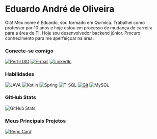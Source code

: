 # **Eduardo André de Oliveira**
Olá! Meu nome é Eduardo, sou formado em Química. Trabalhei como professor por 10 anos e hoje estou em processo de mudança de carreira para a área de TI. Hoje sou desenvolvedor backend júnior. Procuro conhecimento para me aperfeiçoar na área.

### Conecte-se comigo
[![Perfil DIO](https://img.shields.io/badge/-Meu%20Perfil%20na%20DIO-30A3DC?style=for-the-badge)](https://www.dio.me/users/eduquimicaufu)
[![E-mail](https://img.shields.io/badge/Gmail-D14836?style=for-the-badge&logo=gmail&logoColor=white)](mailto:eduquimicaufu@gmail.com)
[![LinkedIn](https://img.shields.io/badge/-LinkedIn-000?style=for-the-badge&logo=linkedin&logoColor=30A3DC)](https://www.linkedin.com/in/edu2112/)


### Habilidades
![JAVA](https://img.shields.io/badge/Java-ED8B00?style=for-the-badge&logo=java&logoColor=white)
![Kotlin](https://img.shields.io/badge/Kotlin-000?style=for-the-badge&logo=kotlin)
![Spring](https://img.shields.io/badge/Spring-6DB33F?style=for-the-badge&logo=spring&logoColor=white)
![T-SQL](https://img.shields.io/badge/Microsoft_SQL_Server-CC2927?style=for-the-badge&logo=microsoft-sql-server&logoColor=white)
[![Git](https://img.shields.io/badge/Git-000?style=for-the-badge&logo=git&logoColor=E94D5F)](https://git-scm.com/doc) 
![MySQL](https://img.shields.io/badge/MySQL-00000F?style=for-the-badge&logo=mysql&logoColor=white)

### GitHub Stats
![GitHub Stats](https://github-readme-stats.vercel.app/api?username=eandreoliveira&theme=transparent&bg_color=000&border_color=30A3DC&show_icons=true&icon_color=30A3DC&title_color=E94D5F&text_color=FFF)


### Meus Principais Projetos
[![Repo Card](https://github-readme-stats.vercel.app/api/pin/?username=eandreoliveira&repo=imc&bg_color=000&border_color=30A3DC&show_icons=true&icon_color=30A3DC&title_color=E94D5F&text_color=FFF)](https://github.com/eandreoliveira/imc)

